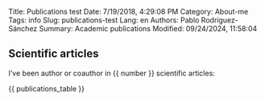 Title: Publications test
Date: 7/19/2018, 4:29:08 PM
Category: About-me
Tags: info
Slug: publications-test
Lang: en
Authors: Pablo Rodríguez-Sánchez
Summary: Academic publications
Modified: 09/24/2024, 11:58:04

Scientific articles
-------------------

I’ve been author or coauthor in {{ number }} scientific articles:

{{ publications_table }}